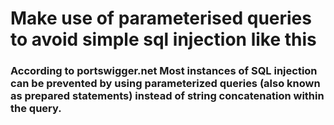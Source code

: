 <h1>Make use of parameterised queries to avoid simple sql injection like this</h1>

<h3>
    According to portswigger.net Most instances of SQL injection can be prevented by using parameterized queries (also known as prepared statements) instead of string concatenation within the query.
</h3>
